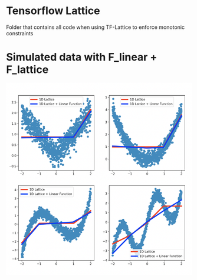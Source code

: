 # Tensorflow Lattice

Folder that contains all code when using TF-Lattice to enforce monotonic constraints

# Simulated data with F\_linear + F\_lattice

![Simulation](./results/results.png)

